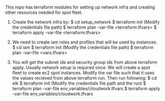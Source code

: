 This repo has terraform modules for setting up network infra and creating other resources needed for spot fleet.
1. Create the network infra by:
$ cd setup_network
$ terraform init (Modify the credentials file path)
$ terraform plan -var-file <terraform.tfvars>
$ terraform apply -var-file <terraform.tfvars>

2. We need to create iam roles and profiles that will be used by instances.
$ cd iam
$ terraform init (Modify the credentials file path)
$ terraform plan -var-file <vars.tfvars> 

3. You will get the subnet ids and security group ids from above terraform apply. Usually network setup is required once. 
We will create a spot fleet to create ec2 spot instances.
Modify the var file such that it uses the values recieved from above terraform run.
Then run following:
$ cd elk
$ terraform init (Modify the credentials file path and the run)
$ terraform plan -var-file env_variables/cloudwork.tfvars
$ terraform apply -var-file env_variables/cloudwork.tfvars
